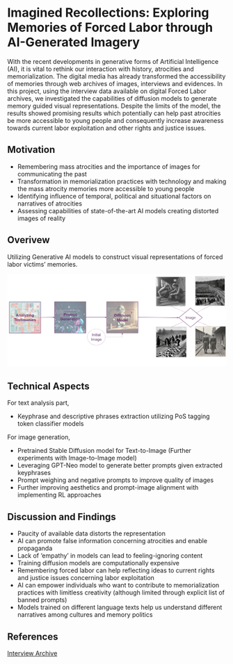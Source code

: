 # Imagined Recollections: Exploring Memories of Forced Labor through AI-Generated Imagery

With the recent developments in generative forms of Artificial Intelligence (AI), it is vital to rethink our interaction with history, atrocities and memorialization. The digital media has already transformed the accessibility of memories through web archives of images, interviews and evidences. In this project, using the interview data available on digital Forced Labor archives, we investigated the capabilities of diffusion models to generate memory guided visual representations. Despite the limits of the model, the results showed promising results which potentially can help past atrocities be more accessible to young people and consequently increase awareness towards current labor exploitation and other rights and justice issues.

## Motivation

* Remembering mass atrocities and the importance of images for communicating the past
* Transformation in memorialization practices with technology and making the mass atrocity memories more accessible to young people
* Identifying influence of temporal, political and situational factors on narratives of atrocities
* Assessing capabilities of state-of-the-art AI models creating distorted images of reality

## Overivew 

Utilizing Generative AI models to construct visual representations of forced labor victims’ memories.

<p align="center">
    <img src="https://github.com/hasanselimyagci/css-project-diffusion/blob/main/overview.png">
  </p>

## Technical Aspects

For text analysis part, 
* Keyphrase and descriptive phrases extraction utilizing PoS tagging token classifier models

For image generation,
* Pretrained Stable Diffusion model for Text-to-Image (Further experiments with Image-to-Image model)
* Leveraging GPT-Neo model to generate better prompts given extracted keyphrases
* Prompt weighing and negative prompts to improve quality of images
* Further improving aesthetics and prompt-image alignment with implementing RL approaches

## Discussion and Findings

* Paucity of available data distorts the representation
* AI can promote false information concerning atrocities and enable propaganda
* Lack of ‘empathy’ in models can lead to feeling-ignoring content
* Training diffusion models are computationally expensive
* Remembering forced labor can help reflecting ideas to current rights and justice issues concerning labor exploitation
* AI can empower individuals who want to contribute to memorialization practices with limitless creativity (although limited through explicit list of banned prompts)
* Models trained on different language texts help us understand different narratives among cultures and memory politics


## References

[Interview Archive](https://archiv.zwangsarbeit-archiv.de/ "Forced Labor 1939-1945 Memory and History")
